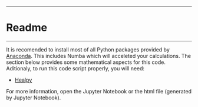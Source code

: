 
***
# Readme
***

It is recomended to install most of all Python packages provided by [Anaconda](https://www.continuum.io/downloads). This includes Numba which will acceleted your calculations. The section below provides some mathematical aspects for this code. Aditionaly, to run this code script properly, you will need:

- [Healpy](https://anaconda.org/conda-forge/healpy)

For more information, open the Jupyter Notebook or the html file (generated by Jupyter Notebook).
